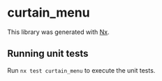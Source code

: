 # curtain_menu

This library was generated with [Nx](https://nx.dev).

## Running unit tests

Run `nx test curtain_menu` to execute the unit tests.
